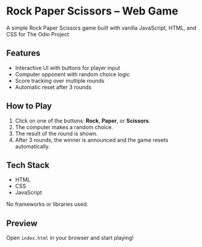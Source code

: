 # Rock Paper Scissors – Web Game

A simple Rock Paper Scissors game built with vanilla JavaScript, HTML, and CSS for The Odin Project

## Features

- Interactive UI with buttons for player input
- Computer opponent with random choice logic
- Score tracking over multiple rounds
- Automatic reset after 3 rounds

## How to Play

1. Click on one of the buttons: **Rock**, **Paper**, or **Scissors**.
2. The computer makes a random choice.
3. The result of the round is shown.
4. After 3 rounds, the winner is announced and the game resets automatically.

## Tech Stack

- HTML
- CSS
- JavaScript

No frameworks or libraries used.

## Preview

Open `index.html` in your browser and start playing!

